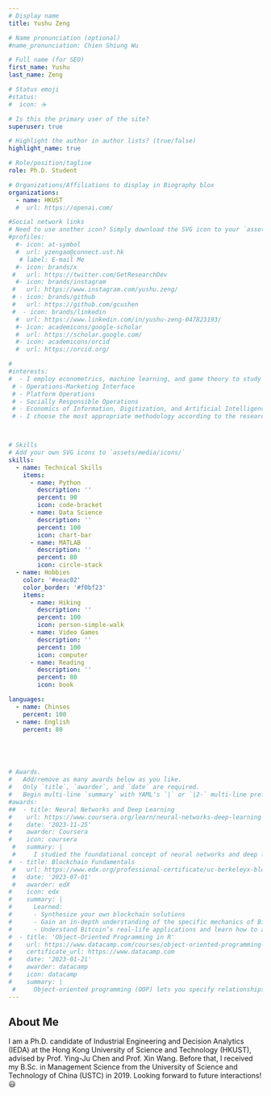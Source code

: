 ```yaml
---
# Display name
title: Yushu Zeng

# Name pronunciation (optional)
#name_pronunciation: Chien Shiung Wu

# Full name (for SEO)
first_name: Yushu
last_name: Zeng

# Status emoji
#status:
#  icon: ☕️

# Is this the primary user of the site?
superuser: true

# Highlight the author in author lists? (true/false)
highlight_name: true

# Role/position/tagline
role: Ph.D. Student

# Organizations/Affiliations to display in Biography blox
organizations:
  - name: HKUST
  #  url: https://openai.com/

#Social network links
# Need to use another icon? Simply download the SVG icon to your `assets/media/icons/` folder.
#profiles:
  #- icon: at-symbol
  #  url: yzengao@connect.ust.hk
   # label: E-mail Me
  #- icon: brands/x
 #   url: https://twitter.com/GetResearchDev
  #- icon: brands/instagram
 #   url: https://www.instagram.com/yushu.zeng/
 # - icon: brands/github
 #   url: https://github.com/gcushen
 #  - icon: brands/linkedin 
  #  url: https://www.linkedin.com/in/yushu-zeng-047823193/
  #- icon: academicons/google-scholar
  #  url: https://scholar.google.com/
  #- icon: academicons/orcid
  #  url: https://orcid.org/

#
#interests:
#  - I employ econometrics, machine learning, and game theory to study
 # - Operations-Marketing Interface 
 # - Platform Operations
 # - Socially Responsible Operations 
 # - Economics of Information, Digitization, and Artificial Intelligence
 # - I choose the most appropriate methodology according to the research problems.



# Skills
# Add your own SVG icons to `assets/media/icons/`
skills:
  - name: Technical Skills
    items:
      - name: Python
        description: ''
        percent: 90
        icon: code-bracket
      - name: Data Science
        description: ''
        percent: 100
        icon: chart-bar
      - name: MATLAB
        description: ''
        percent: 80
        icon: circle-stack
  - name: Hobbies
    color: '#eeac02'
    color_border: '#f0bf23'
    items:
      - name: Hiking
        description: ''
        percent: 100
        icon: person-simple-walk
      - name: Video Games
        description: ''
        percent: 100
        icon: computer
      - name: Reading
        description: ''
        percent: 80
        icon: book

languages:
  - name: Chinses
    percent: 100
  - name: English
    percent: 80





# Awards.
#   Add/remove as many awards below as you like.
#   Only `title`, `awarder`, and `date` are required.
#   Begin multi-line `summary` with YAML's `|` or `|2-` multi-line prefix and indent 2 spaces below.
#awards:
##  - title: Neural Networks and Deep Learning
#    url: https://www.coursera.org/learn/neural-networks-deep-learning
#    date: '2023-11-25'
#    awarder: Coursera
#    icon: coursera
 #   summary: |
 #     I studied the foundational concept of neural networks and deep learning. By the end, I was familiar with the significant technological trends driving the rise of deep learning; build, train, and apply fully connected deep neural networks; implement efficient (vectorized) neural networks; identify key parameters in a neural network’s architecture; and apply deep learning to your own applications.
#  - title: Blockchain Fundamentals
 #   url: https://www.edx.org/professional-certificate/uc-berkeleyx-blockchain-fundamentals
 #   date: '2023-07-01'
 #   awarder: edX
#    icon: edx
#    summary: |
#      Learned:
#      - Synthesize your own blockchain solutions
#      - Gain an in-depth understanding of the specific mechanics of Bitcoin
#      - Understand Bitcoin’s real-life applications and learn how to attack and destroy Bitcoin, Ethereum, smart contracts and Dapps, and alternatives to Bitcoin’s Proof-of-Work consensus algorithm
#  - title: 'Object-Oriented Programming in R'
#    url: https://www.datacamp.com/courses/object-oriented-programming-with-s3-and-r6-in-r
#    certificate_url: https://www.datacamp.com
#    date: '2023-01-21'
#    awarder: datacamp
#    icon: datacamp
#    summary: |
 #     Object-oriented programming (OOP) lets you specify relationships between functions and the objects that they can act on, helping you manage complexity in your code. This is an intermediate level course, providing an introduction to OOP, using the S3 and R6 systems. S3 is a great day-to-day R programming tool that simplifies some of the functions that you write. R6 is especially useful for industry-specific analyses, working with web APIs, and building GUIs.
---
```


## About Me

I am a Ph.D. candidate of Industrial Engineering and Decision Analytics (IEDA) at the Hong Kong University of Science and Technology (HKUST), advised by Prof. Ying-Ju Chen and Prof. Xin Wang. Before that, I received my B.Sc. in Management Science from the University of Science and Technology of China (USTC) in 2019.
Looking forward to future interactions! 😃


      
